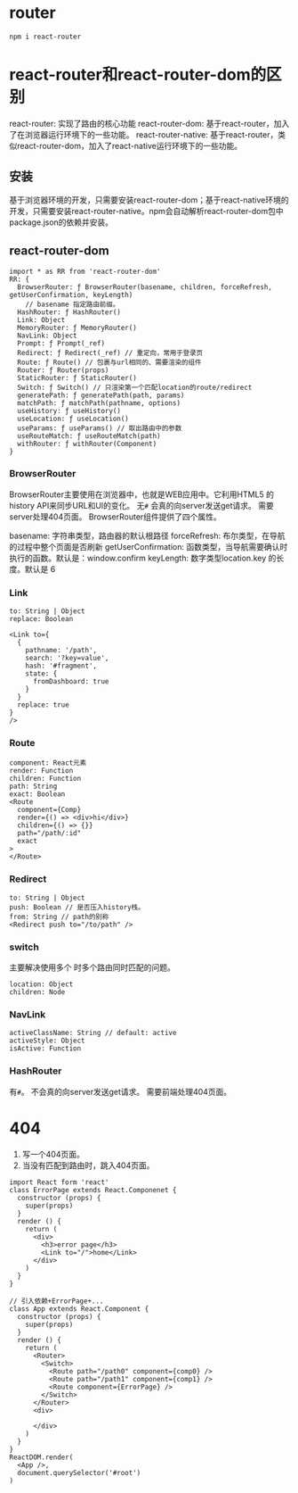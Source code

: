 # router

```
npm i react-router
```

# react-router和react-router-dom的区别

react-router: 实现了路由的核心功能
react-router-dom: 基于react-router，加入了在浏览器运行环境下的一些功能。
react-router-native: 基于react-router，类似react-router-dom，加入了react-native运行环境下的一些功能。

## 安装
基于浏览器环境的开发，只需要安装react-router-dom；基于react-native环境的开发，只需要安装react-router-native。npm会自动解析react-router-dom包中package.json的依赖并安装。

## react-router-dom

```
import * as RR from 'react-router-dom'
RR: {
  BrowserRouter: ƒ BrowserRouter(basename, children, forceRefresh, getUserConfirmation, keyLength)
    // basename 指定路由前缀。
  HashRouter: ƒ HashRouter()
  Link: Object
  MemoryRouter: ƒ MemoryRouter()
  NavLink: Object
  Prompt: ƒ Prompt(_ref)
  Redirect: ƒ Redirect(_ref) // 重定向，常用于登录页
  Route: ƒ Route() // 包裹与url相同的、需要渲染的组件
  Router: ƒ Router(props)
  StaticRouter: ƒ StaticRouter()
  Switch: ƒ Switch() // 只渲染第一个匹配location的route/redirect
  generatePath: ƒ generatePath(path, params)
  matchPath: ƒ matchPath(pathname, options)
  useHistory: ƒ useHistory()
  useLocation: ƒ useLocation()
  useParams: ƒ useParams() // 取出路由中的参数
  useRouteMatch: ƒ useRouteMatch(path)
  withRouter: ƒ withRouter(Component)
}
```

### BrowserRouter

BrowserRouter主要使用在浏览器中，也就是WEB应用中。它利用HTML5 的history API来同步URL和UI的变化。
无`#`
会真的向server发送get请求。
需要server处理404页面。
BrowserRouter组件提供了四个属性。

basename: 字符串类型，路由器的默认根路径
forceRefresh: 布尔类型，在导航的过程中整个页面是否刷新
getUserConfirmation: 函数类型，当导航需要确认时执行的函数。默认是：window.confirm
keyLength: 数字类型location.key 的长度。默认是 6

### Link

```
to: String | Object
replace: Boolean

<Link to={
  {
    pathname: '/path',
    search: '?key=value',
    hash: '#fragment',
    state: {
      fromDashboard: true
    }
  }
  replace: true
}
/>
```

### Route

```
component: React元素
render: Function
children: Function
path: String
exact: Boolean
<Route
  component={Comp}
  render={() => <div>hi</div>}
  children={() => {}}
  path="/path/:id"
  exact
>
</Route>
```

### Redirect

```
to: String | Object
push: Boolean // 是否压入history栈。
from: String // path的别称
<Redirect push to="/to/path" />
```
### switch

主要解决使用多个 <Route> 时多个路由同时匹配的问题。
```
location: Object
children: Node
```

### NavLink

```
activeClassName: String // default: active
activeStyle: Object
isActive: Function
```

### HashRouter

有`#`。
不会真的向server发送get请求。
需要前端处理404页面。

# 404

1. 写一个404页面。
2. 当没有匹配到路由时，跳入404页面。

```
import React form 'react'
class ErrorPage extends React.Componenet {
  constructor (props) {
    super(props)
  }
  render () {
    return (
      <div>
        <h3>error page</h3>
        <Link to="/">home</Link>
      </div>
    )
  }
}

// 引入依赖+ErrorPage+...
class App extends React.Component {
  constructor (props) {
    super(props)
  }
  render () {
    return (
      <Router>
        <Switch>
          <Route path="/path0" component={comp0} />
          <Route path="/path1" component={comp1} />
          <Route component={ErrorPage} />
        </Switch>
      </Router>
      <div>

      </div>
    )
  }
}
ReactDOM.render(
  <App />,
  document.querySelector('#root')
)
```

